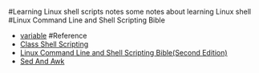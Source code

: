 #Learning Linux shell scripts notes
some notes about learning Linux shell
#Linux Command Line and Shell Scripting Bible
+ [variable](https://github.com/dongjiaqiang/learning_linux_shell_scripts_notes/blob/master/doc/variable.md)
#Reference
+ [Class Shell Scripting](http://www.amazon.com/Classic-Shell-Scripting-Arnold-Robbins/dp/0596005954/ref=sr_1_2?s=books&ie=UTF8&qid=1441282330&sr=1-2&keywords=shell)
+ [Linux Command Line and Shell Scripting Bible(Second Edition)](http://www.amazon.com/Linux-Command-Shell-Scripting-Bible/dp/047025128X/ref=sr_1_1?s=books&ie=UTF8&qid=1441282469&sr=1-1&keywords=shell+bible&pebp=1441282494872&perid=0GBFZR4212PAX2FT4M0V)
+ [Sed And Awk](http://www.amazon.com/sed-Nutshell-Handbooks-Dale-Dougherty/dp/1565922255/ref=sr_1_1?s=books&ie=UTF8&qid=1441282614&sr=1-1&keywords=sed+awk&pebp=1441282624984&perid=1E5FTSK5MP9Y3KXX0629)
